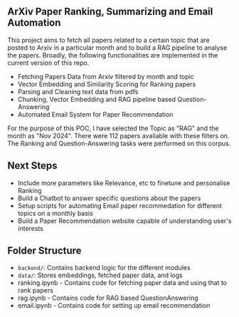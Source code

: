 ## ArXiv Paper Ranking, Summarizing and Email Automation

This project aims to fetch all papers related to a certain topic that are posted to Arxiv in a particular month and to build a RAG pipeline to analyse the papers.
Broadly, the following functionalities are implemented in the current version of this repo.

- Fetching Papers Data from Arxiv filtered by month and topic
- Vector Embedding and Similarity Scoring for Ranking papers
- Parsing and Cleaning text data from pdfs
- Chunking, Vector Embedding and RAG pipeline based Question-Answering
- Automated Email System for Paper Recommendation

For the purpose of this POC, I have selected the Topic as "RAG" and the month as "Nov 2024". There were 112 papers available with these filters on. The Ranking and Question-Answering tasks were performed on this corpus.

## Next Steps

- Include more parameters like Relevance, etc to finetune and personalise Ranking
- Build a Chatbot to answer specific questions about the papers
- Setup scripts for automating Email paper recommedation for different topics on a monthly basis
- Build a Paper Recommendation website capable of understanding user's interests

## Folder Structure

- `backend/`: Contains backend logic for the different modules
- `data/`: Stores embeddings, fetched paper data, and logs
- ranking.ipynb - Contains code for fetching paper data and using that to rank papers
- rag.ipynb - Contains code for RAG based QuestionAnswering
- email.ipynb - Contains code for setting up email recommendation
